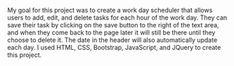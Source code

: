 My goal for this project was to create a work day scheduler that allows users to add, edit, and delete tasks for each hour of the work day. They can save their task by clicking on the save button to the right of the text area, and when they come back to the page later it will still be there until they choose to delete it. The date in the header will also automatically update each day. I used HTML, CSS, Bootstrap, JavaScript, and JQuery to create this project.